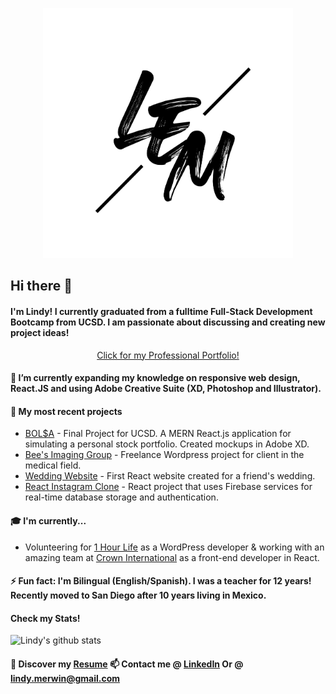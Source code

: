 <p align="center"><img src="https://github.com/lindyem/lindyem/blob/master/LEM.png" height="400" width="400"> </p>

## Hi there 👋

#### I'm Lindy! I currently graduated from a fulltime Full-Stack Development Bootcamp from UCSD. I am passionate about discussing and creating new project ideas!



<p align="center"> <a href="http://www.lindymerwin.com/">Click for my Professional Portfolio!</a> </p>



#### 🌱 I’m currently expanding my knowledge on responsive web design, React.JS and using Adobe Creative Suite (XD, Photoshop and Illustrator).

#### 🔭 My most recent projects
* [BOL$A](https://github.com/tober65/bolsa "Stock Portfolio") - Final Project for UCSD. A MERN React.js application for simulating a personal stock portfolio. Created mockups in Adobe XD. 
* [Bee's Imaging Group](http://beesimaginggroup.com/ "BIG") - Freelance Wordpress project for client in the medical field.
* [Wedding Website](http://http://laurenmattwedding.com/ "Lauren/Matt") - First React website created for a friend's wedding.
* [React Instagram Clone](https://instagram-clone-d1536.web.app/ "instagram clone") - React project that uses Firebase services for real-time database storage and  authentication.

#### 🎓 I'm currently...
* Volunteering for [1 Hour Life](https://www.1hour.org "1 Hour Life") as a WordPress developer & working with an amazing team at [Crown International](http://needmoremed.com/ "need more med") as a front-end developer in React. 

#### ⚡ Fun fact: I'm Bilingual (English/Spanish). I was a teacher for 12 years! Recently moved to San Diego after 10 years living in Mexico. 
#### Check my Stats!

![Lindy's github stats](https://github-readme-stats.vercel.app/api?username=lindyem&show_icons=true&theme=radical)

#### 🔖 Discover my [Resume](https://docs.google.com/document/d/1Tzf9FZa4JWgUikYTP278iqlGoa6dtyHebhLgcfCCts8/edit?usp=sharing "Resume") 📫 Contact me @ [LinkedIn](https://www.linkedin.com/in/lindy-merwin/ "LinkedIn") Or @ lindy.merwin@gmail.com


